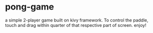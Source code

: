 # pong-game
a simple 2-player game built on kivy framework.
To control the paddle, touch and drag within quarter of that respective part of screen.
enjoy!
